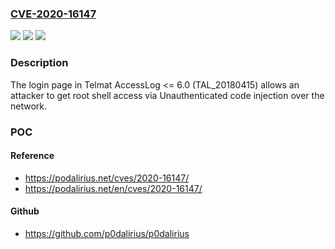 ### [CVE-2020-16147](https://cve.mitre.org/cgi-bin/cvename.cgi?name=CVE-2020-16147)
![](https://img.shields.io/static/v1?label=Product&message=n%2Fa&color=blue)
![](https://img.shields.io/static/v1?label=Version&message=n%2Fa&color=blue)
![](https://img.shields.io/static/v1?label=Vulnerability&message=n%2Fa&color=brighgreen)

### Description

The login page in Telmat AccessLog <= 6.0 (TAL_20180415) allows an attacker to get root shell access via Unauthenticated code injection over the network.

### POC

#### Reference
- https://podalirius.net/cves/2020-16147/
- https://podalirius.net/en/cves/2020-16147/

#### Github
- https://github.com/p0dalirius/p0dalirius

